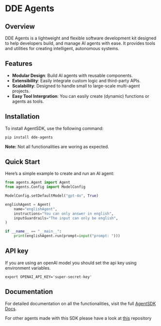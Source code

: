 # DDE Agents

## Overview
DDE Agents is a lightweight and flexible software development kit designed to help developers build, and manage AI agents with ease. It provides tools and utilities for creating intelligent, autonomous systems.

## Features
- **Modular Design**: Build AI agents with reusable components.
- **Extensibility**: Easily integrate custom logic and third-party APIs.
- **Scalability**: Designed to handle small to large-scale multi-agent projects.
- **Easy Tool Intergration**: You can easily create (dynamic) functions or agents as tools.

## Installation
To install AgentSDK, use the following command:
```bash
pip install dde-agents
```

**Note:** Not all functionalities are woring as expected. 

## Quick Start
Here’s a simple example to create and run an AI agent:

```python
from agents.Agent import Agent
from agents.Config import ModelConfig

ModelConfig.setDefaultModel("gpt-4o", True)

englishAgent = Agent(
    name="englishAgent",
    instructions="You can only answer in english",
    inputGuardrails="The input can only be english",
)

if __name__ == "__main__":
    print(englishAgent.run(prompt=input("prompt: ")))
```

## API key

If you are using an openAI model you should set the api key using environment variables.

``` shell
export OPENAI_API_KEY='super-secret-key'
```

## Documentation
For detailed documentation on all the functionalities, visit the full [AgentSDK Docs](./documentation/documentation.md).

For other agents made with this SDK please have a look at [this]() repository